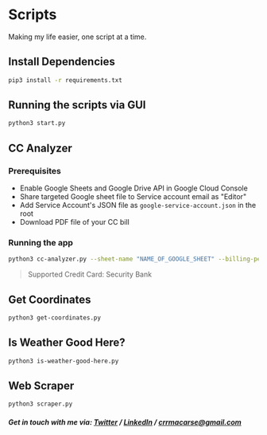 # Scripts

Making my life easier, one script at a time.

## Install Dependencies

```sh
pip3 install -r requirements.txt
```

## Running the scripts via GUI

```sh
python3 start.py
```

## CC Analyzer

### Prerequisites

- Enable Google Sheets and Google Drive API in Google Cloud Console
- Share targeted Google sheet file to Service account email as "Editor"
- Add Service Account's JSON file as `google-service-account.json` in the root
- Download PDF file of your CC bill

### Running the app

```sh
python3 cc-analyzer.py --sheet-name "NAME_OF_GOOGLE_SHEET" --billing-period "MMMM YYYYY" --pdf-path "pdf/path" --pdf-password "pdf_password" 
```

> Supported Credit Card: Security Bank

## Get Coordinates

```sh
python3 get-coordinates.py
```

## Is Weather Good Here?

```sh
python3 is-weather-good-here.py
```

## Web Scraper

```sh
python3 scraper.py
```

##### Get in touch with me via: [Twitter](https://twitter.com/crrmacarse) / [LinkedIn](https://www.linkedin.com/in/christian-ryan-r-macarse-692974166/) / crrmacarse@gmail.com